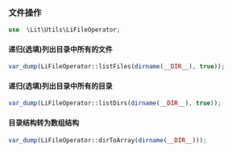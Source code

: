 ### 文件操作

````php
use  \Lit\Utils\LiFileOperator;
````

#### 递归(选填)列出目录中所有的文件

````php
var_dump(LiFileOperator::listFiles(dirname(__DIR__), true));
````

#### 递归(选填)列出目录中所有的目录

````php
var_dump(LiFileOperator::listDirs(dirname(__DIR__), true));
````

#### 目录结构转为数组结构

````php
var_dump(LiFileOperator::dirToArray(dirname(__DIR__)));
````